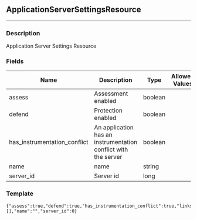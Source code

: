 ## ApplicationServerSettingsResource
---
### Description
Application Server Settings Resource
### Fields
| Name | Description | Type | Allowed Values | Required |
| ---- | ----------- | ---- | -------------- | -------- |
| assess | Assessment enabled | boolean |  | false |
| defend | Protection enabled | boolean |  | false |
| has_instrumentation_conflict | An application has an instrumentation conflict with the server | boolean |  | false |
| name | name | string |  | false |
| server_id | Server id | long |  | false |
### Template
```
{"assess":true,"defend":true,"has_instrumentation_conflict":true,"links":[],"name":"","server_id":0}
```
